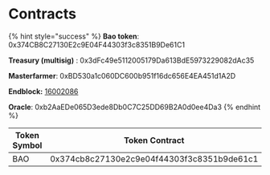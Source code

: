 # Contracts

{% hint style="success" %}
**Bao token**: 0x374CB8C27130E2c9E04F44303f3c8351B9De61C1

**Treasury (multisig)** : 0x3dFc49e5112005179Da613BdE5973229082dAc35

**Masterfarmer**: 0xBD530a1c060DC600b951f16dc656E4EA451d1A2D

**Endblock:** [16002086](https://etherscan.io/block/countdown/16002086)

**Oracle**: 0xb2AaEDe065D3ede8Db0C7C25DD69B2A0d0ee4Da3
{% endhint %}

| Token Symbol | Token Contract                             | ETH LP Pair                                | ETH SLP Pair                               | USDC SLP Pair                              |
| ------------ | ------------------------------------------ | ------------------------------------------ | ------------------------------------------ | ------------------------------------------ |
| BAO          | 0x374cb8c27130e2c9e04f44303f3c8351b9de61c1 | 0x9973bb0fe5f8df5de730776df09e946c74254fb3 | 0x0eee7f7319013df1f24f5eaf83004fcf9cf49245 | 0x072b999fc3d82f9ea08b8adbb9d63a980ff2b14d |
